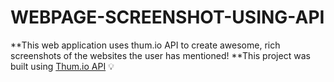 # WEBPAGE-SCREENSHOT-USING-API 


**This web application uses thum.io API to create awesome, rich screenshots of the websites the user has mentioned!
**This project was built using [Thum.io API](https://www.thum.io/) :bulb:

